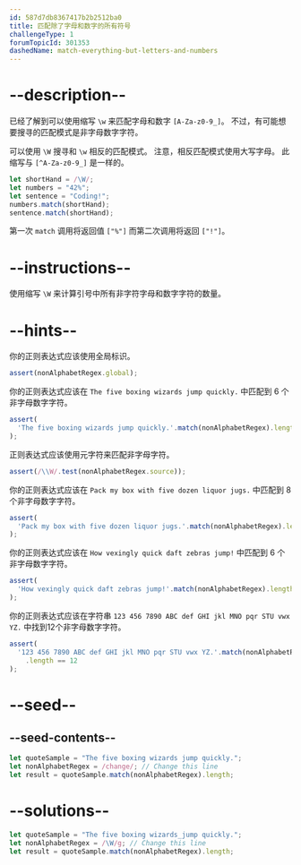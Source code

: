 ```yaml
---
id: 587d7db8367417b2b2512ba0
title: 匹配除了字母和数字的所有符号
challengeType: 1
forumTopicId: 301353
dashedName: match-everything-but-letters-and-numbers
---
```


# --description--

已经了解到可以使用缩写 `\w` 来匹配字母和数字 `[A-Za-z0-9_]`。 不过，有可能想要搜寻的匹配模式是非字母数字字符。

可以使用 `\W` 搜寻和 `\w` 相反的匹配模式。 注意，相反匹配模式使用大写字母。 此缩写与 `[^A-Za-z0-9_]` 是一样的。

```js
let shortHand = /\W/;
let numbers = "42%";
let sentence = "Coding!";
numbers.match(shortHand);
sentence.match(shortHand);
```

第一次 `match` 调用将返回值 `["%"]` 而第二次调用将返回 `["!"]`。

# --instructions--

使用缩写 `\W` 来计算引号中所有非字符字母和数字字符的数量。

# --hints--

你的正则表达式应该使用全局标识。

```js
assert(nonAlphabetRegex.global);
```

你的正则表达式应该在 `The five boxing wizards jump quickly.` 中匹配到 6 个非字母数字字符。

```js
assert(
  'The five boxing wizards jump quickly.'.match(nonAlphabetRegex).length == 6
);
```

正则表达式应该使用元字符来匹配非字母字符。

```js
assert(/\\W/.test(nonAlphabetRegex.source));
```

你的正则表达式应该在 `Pack my box with five dozen liquor jugs.` 中匹配到 8 个非字母数字字符。

```js
assert(
  'Pack my box with five dozen liquor jugs.'.match(nonAlphabetRegex).length == 8
);
```

你的正则表达式应该在 `How vexingly quick daft zebras jump!` 中匹配到 6 个非字母数字字符。

```js
assert(
  'How vexingly quick daft zebras jump!'.match(nonAlphabetRegex).length == 6
);
```

你的正则表达式应该在字符串 `123 456 7890 ABC def GHI jkl MNO pqr STU vwx YZ.` 中找到12个非字母数字字符。

```js
assert(
  '123 456 7890 ABC def GHI jkl MNO pqr STU vwx YZ.'.match(nonAlphabetRegex)
    .length == 12
);
```

# --seed--

## --seed-contents--

```js
let quoteSample = "The five boxing wizards jump quickly.";
let nonAlphabetRegex = /change/; // Change this line
let result = quoteSample.match(nonAlphabetRegex).length;
```

# --solutions--

```js
let quoteSample = "The five boxing wizards_jump quickly.";
let nonAlphabetRegex = /\W/g; // Change this line
let result = quoteSample.match(nonAlphabetRegex).length;
```

